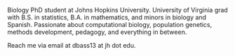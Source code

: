 Biology PhD student at Johns Hopkins University. University of Virginia grad with B.S. in statistics, B.A. in mathematics, and minors in biology and Spanish. Passionate about computational biology, population genetics, methods development, pedagogy, and everything in between.

Reach me via email at dbass13 at jh dot edu.
